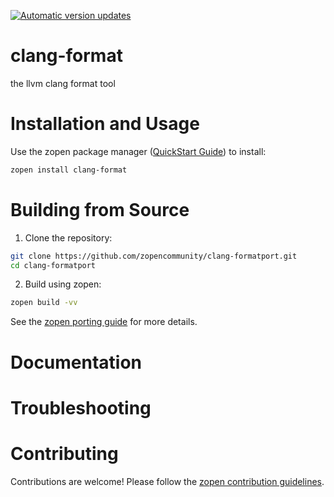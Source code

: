 [![Automatic version updates](https://github.com/zopencommunity/clang-formatport/actions/workflows/bump.yml/badge.svg)](https://github.com/ZOSOpenTools/clang-formatport/actions/workflows/bump.yml)

# clang-format

the llvm clang format tool

# Installation and Usage

Use the zopen package manager ([QuickStart Guide](https://zopen.community/#/Guides/QuickStart)) to install:
```bash
zopen install clang-format
```

# Building from Source

1. Clone the repository:
```bash
git clone https://github.com/zopencommunity/clang-formatport.git
cd clang-formatport
```
2. Build using zopen:
```bash
zopen build -vv
```

See the [zopen porting guide](https://zopen.community/#/Guides/Porting) for more details.

# Documentation


# Troubleshooting

# Contributing
Contributions are welcome! Please follow the [zopen contribution guidelines](https://github.com/zopencommunity/meta/blob/main/CONTRIBUTING.md).
